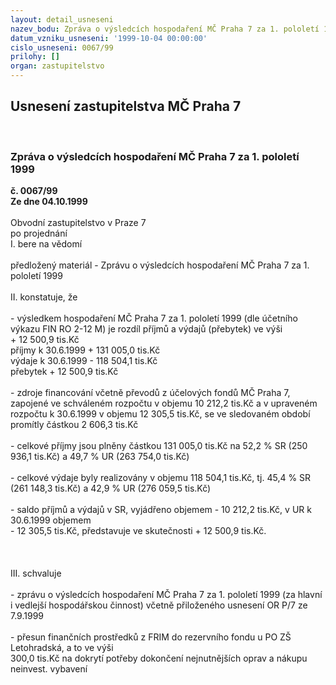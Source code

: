 ```yaml
---
layout: detail_usneseni
nazev_bodu: Zpráva o výsledcích hospodaření MČ Praha 7 za 1. pololetí 1999
datum_vzniku_usneseni: '1999-10-04 00:00:00'
cislo_usneseni: 0067/99
prilohy: []
organ: zastupitelstvo
---
```

<div id="ucUsn_pList" class="usn">
	<span><h2>Usnesení zastupitelstva MČ Praha 7 </h2>
<br></span><div class="standBody">
<span><h3>Zpráva o výsledcích hospodaření MČ Praha 7 za 1. pololetí 1999</h3></span><div class="center">
		<strong>č. 0067/99</strong><br>
	</div>
<div class="center">
		<strong>Ze dne 04.10.1999</strong><br><br>
	</div>Obvodní zastupitelstvo v Praze 7<br>po projednání<br>I.	bere na vědomí<br><br> předložený materiál - Zprávu o výsledcích hospodaření MČ Praha 7 za 1. pololetí 1999<br><br>II.	konstatuje, že<br><br>- výsledkem hospodaření MČ Praha 7 za 1. pololetí 1999 (dle účetního výkazu FIN RO 2-12 M) je rozdíl příjmů a výdajů (přebytek) ve výši  <br>                         + 12 500,9 tis.Kč<br>příjmy k 30.6.1999      + 131 005,0 tis.Kč<br>výdaje k 30.6.1999      - 118 504,1 tis.Kč<br>přebytek                +  12 500,9 tis.Kč<br><br>- zdroje financování včetně převodů z účelových fondů MČ Praha 7, zapojené ve schváleném rozpočtu v objemu 10 212,2 tis.Kč a v upraveném rozpočtu k 30.6.1999 v objemu 12 305,5 tis.Kč, se ve sledovaném období promítly částkou 2 606,3 tis.Kč<br><br>- celkové příjmy jsou plněny částkou 131 005,0 tis.Kč na 52,2 % SR (250 936,1 tis.Kč) a 49,7 % UR (263 754,0 tis.Kč)<br><br>- celkové výdaje byly realizovány v objemu 118 504,1 tis.Kč, tj. 45,4 % SR (261 148,3 tis.Kč) a 42,9 % UR (276 059,5 tis.Kč)<br><br>- saldo příjmů a výdajů v SR, vyjádřeno objemem - 10 212,2 tis.Kč, v UR k 30.6.1999 objemem <br>- 12 305,5 tis.Kč, představuje ve skutečnosti + 12 500,9 tis.Kč.<br><br><br><br>III.	schvaluje <br><br>- zprávu o výsledcích hospodaření MČ Praha 7 za 1. pololetí 1999 (za hlavní i vedlejší hospodářskou činnost) včetně přiloženého usnesení OR P/7 ze 7.9.1999<br><br>- přesun finančních prostředků z FRIM do rezervního fondu u PO ZŠ Letohradská, a to ve výši <br>300,0 tis.Kč na dokrytí potřeby dokončení nejnutnějších oprav a nákupu neinvest. vybavení<br>
</div>
</div>
